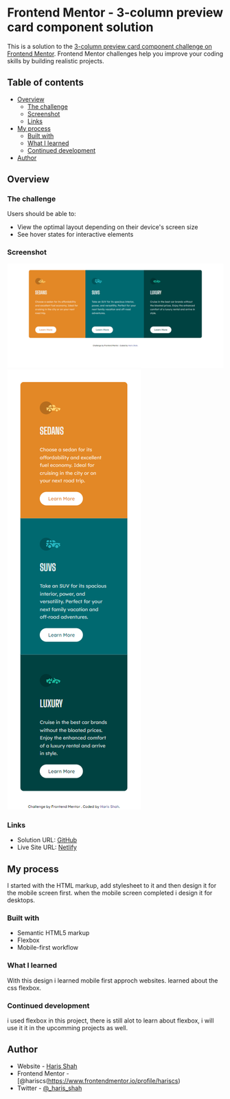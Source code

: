 # Frontend Mentor - 3-column preview card component solution

This is a solution to the [3-column preview card component challenge on Frontend Mentor](https://www.frontendmentor.io/challenges/3column-preview-card-component-pH92eAR2-). Frontend Mentor challenges help you improve your coding skills by building realistic projects.

## Table of contents

- [Overview](#overview)
  - [The challenge](#the-challenge)
  - [Screenshot](#screenshot)
  - [Links](#links)
- [My process](#my-process)
  - [Built with](#built-with)
  - [What I learned](#what-i-learned)
  - [Continued development](#continued-development)
- [Author](#author)

## Overview

### The challenge

Users should be able to:

- View the optimal layout depending on their device's screen size
- See hover states for interactive elements

### Screenshot

![](/desktop.png)
![](/mobile.png)

### Links

- Solution URL: [GitHub](https://github.com/hariscs/card)
- Live Site URL: [Netlify](https://3cards.netlify.app/)

## My process

I started with the HTML markup, add stylesheet to it and then design it for the mobile screen first. when the mobile screen completed i design it for desktops.

### Built with

- Semantic HTML5 markup
- Flexbox
- Mobile-first workflow

### What I learned

With this design i learned mobile first approch websites. learned about the css flexbox.

### Continued development

i used flexbox in this project, there is still alot to learn about flexbox, i will use it it in the upcomming projects as well.

## Author

- Website - [Haris Shah](https://github.com/hariscs)
- Frontend Mentor - [@hariscs(https://www.frontendmentor.io/profile/hariscs)
- Twitter - [@\_haris_shah](https://twitter.com/_haris_shah)
